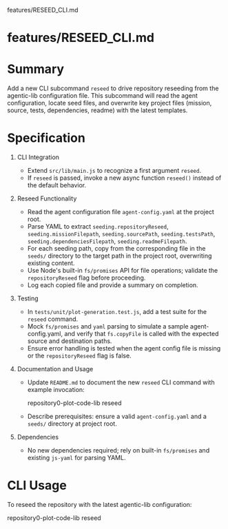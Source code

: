 features/RESEED_CLI.md
# features/RESEED_CLI.md
# Summary

Add a new CLI subcommand `reseed` to drive repository reseeding from the agentic-lib configuration file. This subcommand will read the agent configuration, locate seed files, and overwrite key project files (mission, source, tests, dependencies, readme) with the latest templates.

# Specification

1. CLI Integration
   - Extend `src/lib/main.js` to recognize a first argument `reseed`.
   - If `reseed` is passed, invoke a new async function `reseed()` instead of the default behavior.

2. Reseed Functionality
   - Read the agent configuration file `agent-config.yaml` at the project root.
   - Parse YAML to extract `seeding.repositoryReseed`, `seeding.missionFilepath`, `seeding.sourcePath`, `seeding.testsPath`, `seeding.dependenciesFilepath`, `seeding.readmeFilepath`.
   - For each seeding path, copy from the corresponding file in the `seeds/` directory to the target path in the project root, overwriting existing content.
   - Use Node's built-in `fs/promises` API for file operations; validate the `repositoryReseed` flag before proceeding.
   - Log each copied file and provide a summary on completion.

3. Testing
   - In `tests/unit/plot-generation.test.js`, add a test suite for the `reseed` command.
   - Mock `fs/promises` and `yaml` parsing to simulate a sample agent-config.yaml, and verify that `fs.copyFile` is called with the expected source and destination paths.
   - Ensure error handling is tested when the agent config file is missing or the `repositoryReseed` flag is false.

4. Documentation and Usage
   - Update `README.md` to document the new `reseed` CLI command with example invocation:
     
       repository0-plot-code-lib reseed
   
   - Describe prerequisites: ensure a valid `agent-config.yaml` and a `seeds/` directory at project root.

5. Dependencies
   - No new dependencies required; rely on built-in `fs/promises` and existing `js-yaml` for parsing YAML.

# CLI Usage

To reseed the repository with the latest agentic-lib configuration:

  repository0-plot-code-lib reseed
